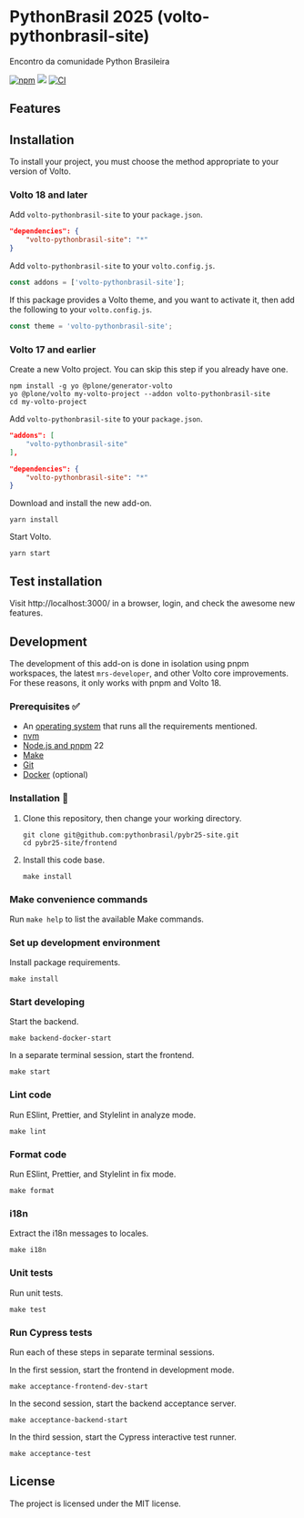 # PythonBrasil 2025 (volto-pythonbrasil-site)

Encontro da comunidade Python Brasileira

[![npm](https://img.shields.io/npm/v/volto-pythonbrasil-site)](https://www.npmjs.com/package/volto-pythonbrasil-site)
[![](https://img.shields.io/badge/-Storybook-ff4785?logo=Storybook&logoColor=white&style=flat-square)](https://pythonbrasil.github.io/volto-pythonbrasil-site/)
[![CI](https://github.com/pythonbrasil/pybr25-site/actions/workflows/main.yml/badge.svg)](https://github.com/pythonbrasil/pybr25-site/actions/workflows/main.yml)


## Features

<!-- List your awesome features here -->

## Installation

To install your project, you must choose the method appropriate to your version of Volto.


### Volto 18 and later

Add `volto-pythonbrasil-site` to your `package.json`.

```json
"dependencies": {
    "volto-pythonbrasil-site": "*"
}
```

Add `volto-pythonbrasil-site` to your `volto.config.js`.

```javascript
const addons = ['volto-pythonbrasil-site'];
```

If this package provides a Volto theme, and you want to activate it, then add the following to your `volto.config.js`.

```javascript
const theme = 'volto-pythonbrasil-site';
```

### Volto 17 and earlier

Create a new Volto project.
You can skip this step if you already have one.

```
npm install -g yo @plone/generator-volto
yo @plone/volto my-volto-project --addon volto-pythonbrasil-site
cd my-volto-project
```

Add `volto-pythonbrasil-site` to your `package.json`.

```JSON
"addons": [
    "volto-pythonbrasil-site"
],

"dependencies": {
    "volto-pythonbrasil-site": "*"
}
```

Download and install the new add-on.

```
yarn install
```

Start Volto.

```
yarn start
```

## Test installation

Visit http://localhost:3000/ in a browser, login, and check the awesome new features.


## Development

The development of this add-on is done in isolation using pnpm workspaces, the latest `mrs-developer`, and other Volto core improvements.
For these reasons, it only works with pnpm and Volto 18.


### Prerequisites ✅

-   An [operating system](https://6.docs.plone.org/install/create-project-cookieplone.html#prerequisites-for-installation) that runs all the requirements mentioned.
-   [nvm](https://6.docs.plone.org/install/create-project-cookieplone.html#nvm)
-   [Node.js and pnpm](https://6.docs.plone.org/install/create-project.html#node-js) 22
-   [Make](https://6.docs.plone.org/install/create-project-cookieplone.html#make)
-   [Git](https://6.docs.plone.org/install/create-project-cookieplone.html#git)
-   [Docker](https://docs.docker.com/get-started/get-docker/) (optional)

### Installation 🔧

1.  Clone this repository, then change your working directory.

    ```shell
    git clone git@github.com:pythonbrasil/pybr25-site.git
    cd pybr25-site/frontend
    ```

2.  Install this code base.

    ```shell
    make install
    ```


### Make convenience commands

Run `make help` to list the available Make commands.


### Set up development environment

Install package requirements.

```shell
make install
```

### Start developing

Start the backend.

```shell
make backend-docker-start
```

In a separate terminal session, start the frontend.

```shell
make start
```

### Lint code

Run ESlint, Prettier, and Stylelint in analyze mode.

```shell
make lint
```

### Format code

Run ESlint, Prettier, and Stylelint in fix mode.

```shell
make format
```

### i18n

Extract the i18n messages to locales.

```shell
make i18n
```

### Unit tests

Run unit tests.

```shell
make test
```

### Run Cypress tests

Run each of these steps in separate terminal sessions.

In the first session, start the frontend in development mode.

```shell
make acceptance-frontend-dev-start
```

In the second session, start the backend acceptance server.

```shell
make acceptance-backend-start
```

In the third session, start the Cypress interactive test runner.

```shell
make acceptance-test
```

## License

The project is licensed under the MIT license.
